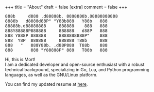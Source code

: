 +++
title = "About"
draft = false
[extra]
comment = false
+++

<pre style="border:none">
888b     d888 .d88888b. 8888888b.88888888888
8888b   d8888d88P" "Y88b888   Y88b   888
88888b.d88888888     888888    888   888
888Y88888P888888     888888   d88P   888
888 Y888P 888888     8888888888P"    888
888  Y8P  888888     888888 T88b     888
888   "   888Y88b. .d88P888  T88b    888
888       888 "Y88888P" 888   T88b   888
</pre>

Hi, this is Mort!<br>
I am a dedicated developer and open-source enthusiast with a robust technical background, specializing in Go, Lua, and Python programming languages, as well as the GNU/Linux platform.

You can find my updated resume at [here](https://github.com/mortymacs/resume/releases/download/latest/Morteza.NourelahiAlamdari.pdf).
